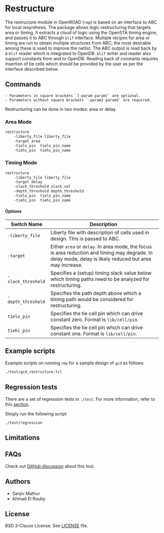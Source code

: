 # Restructure

The restructure module in OpenROAD (`rmp`) is based on 
an interface to ABC for local resynthesis. The package allows
logic restructuring that targets area or timing. It extracts a cloud of logic
using the OpenSTA timing engine, and passes it to ABC through `blif` interface.
Multiple recipes for area or timing are run to obtain multiple structures from ABC;
the most desirable among these is used to improve the netlist.
The ABC output is read back by a `blif` reader which is integrated to OpenDB.
`blif` writer and reader also support constants from and to OpenDB. Reading
back of constants requires insertion of tie cells which should be provided
by the user as per the interface described below.

## Commands

```{note}
- Parameters in square brackets `[-param param]` are optional.
- Parameters without square brackets `-param2 param2` are required.
```

Restructuring can be done in two modes: area or delay.

### Area Mode

```tcl
restructure 
    -liberty_file liberty_file
    -target area
    -tielo_pin  tielo_pin_name
    -tiehi_pin  tiehi_pin_name
```

### Timing Mode

```tcl
restructure 
    -liberty_file liberty_file
    -target delay
    -slack_threshold slack_val
    -depth_threshold depth_threshold
    -tielo_pin  tielo_pin_name
    -tiehi_pin  tiehi_pin_name
```

#### Options

| Switch Name | Description |
| ----- | ----- |
| `-liberty_file` | Liberty file with description of cells used in design. This is passed to ABC. |
| `-target` | Either `area` or `delay`. In area mode, the focus is area reduction and timing may degrade. In delay mode, delay is likely reduced but area may increase. |
| `-slack_threshold` | Specifies a (setup) timing slack value below which timing paths need to be analyzed for restructuring. |
| `-depth_threshold` | Specifies the path depth above which a timing path would be considered for restructuring. |
| `tielo_pin` | Specifies the tie cell pin which can drive constant zero. Format is `lib/cell/pin`. |
| `tiehi_pin` | Specifies the tie cell pin which can drive constant one. Format is `lib/cell/pin`. |

## Example scripts

Example scripts on running `rmp` for a sample design of `gcd` as follows:

```tcl
./test/gcd_restructure.tcl
```

## Regression tests

There are a set of regression tests in `./test`. For more information, refer to this [section](../../README.md#regression-tests).

Simply run the following script:

```shell
./test/regression
```

## Limitations

## FAQs

Check out [GitHub discussion](https://github.com/The-OpenROAD-Project/OpenROAD/discussions/categories/q-a?discussions_q=category%3AQ%26A+restructure)
about this tool.

## Authors

-   Sanjiv Mathur
-   Ahmad El Rouby

## License

BSD 3-Clause License. See [LICENSE](LICENSE) file.
